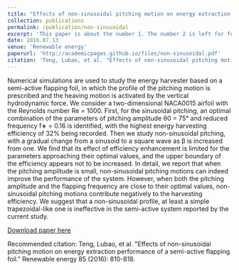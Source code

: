 ```yaml
---
title: "Effects of non-sinusoidal pitching motion on energy extraction performance of a semi-active flapping foil"
collection: publications
permalink: /publication/non-sinusoidal
excerpt: 'This paper is about the number 1. The number 2 is left for future work.'
date: 2016.07.13
venue: 'Renewable energy'
paperurl: 'http://academicpages.github.io/files/non-sinusoidal.pdf'
citation: 'Teng, Lubao, et al. "Effects of non-sinusoidal pitching motion on energy extraction performance of a semi-active flapping foil." Renewable energy 85 (2016): 810-818.'
---
```

Numerical simulations are used to study the energy harvester based on a semi-active flapping foil, in which the profile of the pitching motion is prescribed and the heaving motion is activated by the vertical hydrodynamic force. We consider a two-dimensional NACA0015 airfoil with the Reynolds number Re = 1000. First, for the sinusoidal pitching, an optimal combination of the parameters of pitching amplitude θ0 = 75° and reduced frequency f∗ = 0.16 is identified, with the highest energy harvesting efficiency of 32% being recorded. Then we study non-sinusoidal pitching, with a gradual change from a sinusoid to a square wave as β is increased from one. We find that its effect of efficiency enhancement is limited for the parameters approaching their optimal values, and the upper boundary of the efficiency appears not to be increased. In detail, we report that when the pitching amplitude is small, non-sinusoidal pitching motions can indeed improve the performance of the system. However, when both the pitching amplitude and the flapping frequency are close to their optimal values, non-sinusoidal pitching motions contribute negatively to the harvesting efficiency. We suggest that a non-sinusoidal profile, at least a simple trapezoidal-like one is ineffective in the semi-active system reported by the current study.

[Download paper here](http://academicpages.github.io/files/non-sinusoidal.pdf)

Recommended citation: Teng, Lubao, et al. "Effects of non-sinusoidal pitching motion on energy extraction performance of a semi-active flapping foil." Renewable energy 85 (2016): 810-818.
